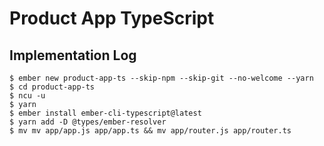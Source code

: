 # Product App TypeScript

## Implementation Log

```
$ ember new product-app-ts --skip-npm --skip-git --no-welcome --yarn
$ cd product-app-ts
$ ncu -u
$ yarn
$ ember install ember-cli-typescript@latest
$ yarn add -D @types/ember-resolver
$ mv mv app/app.js app/app.ts && mv app/router.js app/router.ts
```


